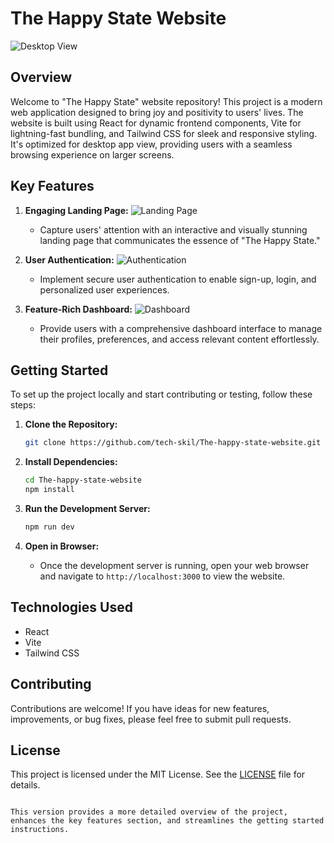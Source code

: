 
# The Happy State Website

![Desktop View](https://github.com/tech-skil/The-happy-state-website-build-using-PSD/assets/130985031/36800f7f-1dca-49c9-ba8c-815600a6ee32)

## Overview
Welcome to "The Happy State" website repository! This project is a modern web application designed to bring joy and positivity to users' lives. The website is built using React for dynamic frontend components, Vite for lightning-fast bundling, and Tailwind CSS for sleek and responsive styling. It's optimized for desktop app view, providing users with a seamless browsing experience on larger screens.

## Key Features

1. **Engaging Landing Page:**
   ![Landing Page](https://github.com/tech-skil/The-happy-state-website-build-using-PSD/assets/130985031/ede92d11-a6c1-4d81-8f4b-974dbbb3d374)
   - Capture users' attention with an interactive and visually stunning landing page that communicates the essence of "The Happy State."

2. **User Authentication:**
   ![Authentication](https://github.com/tech-skil/The-happy-state-website-build-using-PSD/assets/130985031/56bbade2-b70b-40cc-82d9-342476d870d4)
   - Implement secure user authentication to enable sign-up, login, and personalized user experiences.

3. **Feature-Rich Dashboard:**
   ![Dashboard](https://github.com/tech-skil/The-happy-state-website-build-using-PSD/assets/130985031/12df6091-4e9f-4cd1-b604-ae193b5b1ecd)
   - Provide users with a comprehensive dashboard interface to manage their profiles, preferences, and access relevant content effortlessly.

## Getting Started
To set up the project locally and start contributing or testing, follow these steps:

1. **Clone the Repository:**
   ```bash
   git clone https://github.com/tech-skil/The-happy-state-website.git
   ```

2. **Install Dependencies:**
   ```bash
   cd The-happy-state-website
   npm install
   ```

3. **Run the Development Server:**
   ```bash
   npm run dev
   ```

4. **Open in Browser:**
   - Once the development server is running, open your web browser and navigate to `http://localhost:3000` to view the website.

## Technologies Used
- React
- Vite
- Tailwind CSS

## Contributing
Contributions are welcome! If you have ideas for new features, improvements, or bug fixes, please feel free to submit pull requests.

## License
This project is licensed under the MIT License. See the [LICENSE](LICENSE) file for details.
```

This version provides a more detailed overview of the project, enhances the key features section, and streamlines the getting started instructions.
